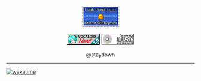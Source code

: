 <p align="center">
  <img src="https://github.com/lucmayor/lucmayor/blob/main/Mental Wi-Fi by prosaix.gif" />
</p>
<p align="center">
  <img src="https://github.com/lucmayor/lucmayor/blob/main/vocaloid.png" />
  <img src="https://github.com/lucmayor/lucmayor/blob/main/misc-cdda.png" />
</p>
<p align=center>@staydown</p>

---

[![wakatime](https://wakatime.com/badge/user/0674a33f-b787-43e6-bb54-8e5065809cf4.svg)](https://wakatime.com/@0674a33f-b787-43e6-bb54-8e5065809cf4)

